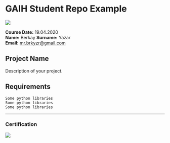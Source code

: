 # GAIH Student Repo Example
![](img/newlogo.png)

**Course Date:** 19.04.2020  
**Name:** Berkay 
**Surname:** Yazar  
**Email:** mr.brkyzr@gmail.com  

## Project Name
Description of your project.

## Requirements
```
Some python libraries
Some python libraries
Some python libraries
```
---

### Certification
![](img/TopLearnerCertificate.png)

